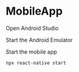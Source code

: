 # MobileApp

Open Android Studio

Start the Android Emulator

Start the mobile app
```
npx react-native start
```
